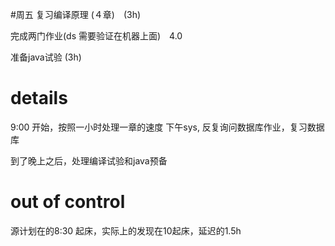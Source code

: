 #周五
复习编译原理 (４章)　(3h)

完成两门作业(ds 需要验证在机器上面)　4.0

准备java试验 (3h)

# details
9:00 开始，按照一小时处理一章的速度
下午sys, 反复询问数据库作业，复习数据库

到了晚上之后，处理编译试验和java预备

# out of control
源计划在的8:30 起床，实际上的发现在10起床，延迟的1.5h


